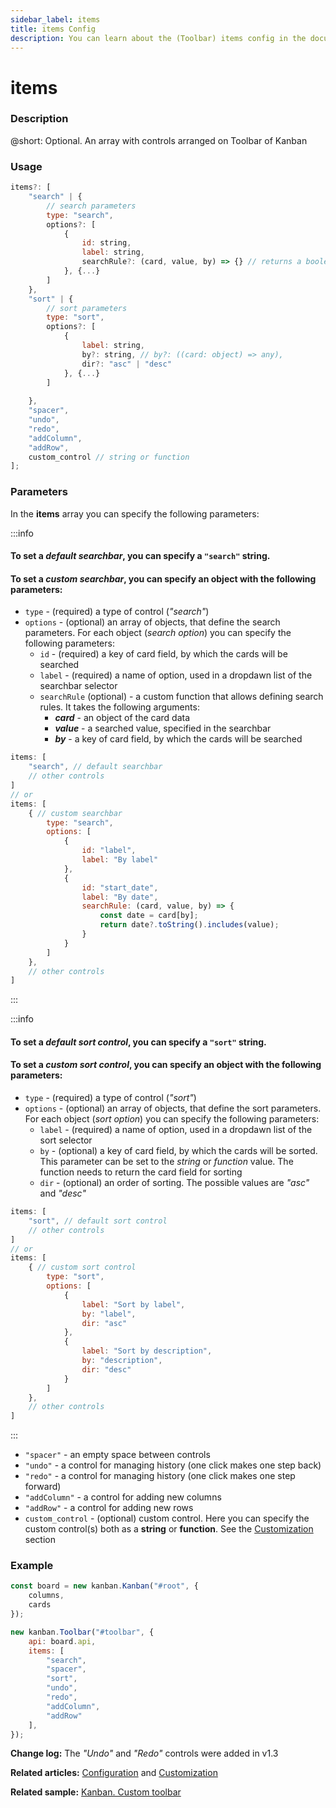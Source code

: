 ```yaml
---
sidebar_label: items
title: items Config
description: You can learn about the (Toolbar) items config in the documentation of the DHTMLX JavaScript Kanban library. Browse developer guides and API reference, try out code examples and live demos, and download a free 30-day evaluation version of DHTMLX Kanban.
---
```


# items

### Description

@short: Optional. An array with controls arranged on Toolbar of Kanban 

### Usage

~~~jsx {}
items?: [
	"search" | {
		// search parameters
		type: "search",
		options?: [
			{
				id: string,
				label: string,
				searchRule?: (card, value, by) => {} // returns a boolean value 
			}, {...}
		]
	},
	"sort" | {
		// sort parameters
		type: "sort",
		options?: [
			{	
				label: string,
				by?: string, // by?: ((card: object) => any),
				dir?: "asc" | "desc"
			}, {...}
		]
		
	},
	"spacer",
	"undo",
	"redo",
	"addColumn",
	"addRow",
	custom_control // string or function
];
~~~

### Parameters

In the **items** array you can specify the following parameters:

:::info
#### To set a *default searchbar*, you can specify a `"search"` string.
#### To set a *custom searchbar*, you can specify an object with the following parameters:

- `type` - (required) a type of control (*"search"*)
- `options` - (optional) an array of objects, that define the search parameters. For each object (*search option*) you can specify the following parameters:
	- `id` - (required) a key of card field, by which the cards will be searched
	- `label` - (required) a name of option, used in  a dropdawn list of the searchbar selector
	- `searchRule` (optional) - a custom function that allows defining search rules. It takes the following arguments:
		- ***card*** - an object of the card data
		- ***value*** - a searched value, specified in the searchbar
		- ***by*** - a key of card field, by which the cards will be searched

~~~jsx
items: [
	"search", // default searchbar
	// other controls
]
// or 
items: [
	{ // custom searchbar
		type: "search",
		options: [
			{
				id: "label",
				label: "By label"
			},
			{
				id: "start_date",
				label: "By date",
				searchRule: (card, value, by) => {
					const date = card[by];
					return date?.toString().includes(value);
				}
			}
		]
	},
	// other controls
]
~~~
:::

:::info
#### To set a *default sort control*, you can specify a `"sort"` string.
#### To set a *custom sort control*, you can specify an object with the following parameters:

- `type` - (required) a type of control (*"sort"*)
- `options` - (optional) an array of objects, that define the sort parameters. For each object (*sort option*) you can specify the following parameters:
	- `label` - (required) a name of option, used in a dropdawn list of the sort selector
	- `by` - (optional) a key of card field, by which the cards will be sorted. This parameter can be set to the *string* or *function* value. The function needs to return the card field for sorting
	- `dir` - (optional) an order of sorting. The possible values are *"asc"* and *"desc"*

~~~jsx
items: [
	"sort", // default sort control
	// other controls
]
// or 
items: [
	{ // custom sort control
		type: "sort",
		options: [
			{
				label: "Sort by label",
				by: "label",
				dir: "asc"
			},
			{
				label: "Sort by description",
				by: "description",
				dir: "desc"
			}
		]
	},
	// other controls
]
~~~
:::

- `"spacer"` - an empty space between controls
- `"undo"` - a control for managing history (one click makes one step back)
- `"redo"` - a control for managing history (one click makes one step forward)
- `"addColumn"` - a control for adding new columns
- `"addRow"` - a control for adding new rows
- `custom_control` - (optional) custom control. Here you can specify the custom control(s) both as a **string** or **function**. See the [Customization](../../../guides/customization#custom-toolbar) section

### Example

~~~jsx {8-16}
const board = new kanban.Kanban("#root", {
	columns,
	cards
});

new kanban.Toolbar("#toolbar", {
	api: board.api,
	items: [
		"search",
		"spacer",
		"sort",
		"undo",
		"redo", 
		"addColumn",
		"addRow"
	],
});
~~~

**Change log:** The *"Undo"* and *"Redo"* controls were added in v1.3

**Related articles:** [Configuration](../../../guides/configuration#toolbar) and [Customization](../../../guides/customization#custom-toolbar)

**Related sample:** [Kanban. Custom toolbar](https://snippet.dhtmlx.com/s5r5h4ju?mode=wide&text=#kanban)

